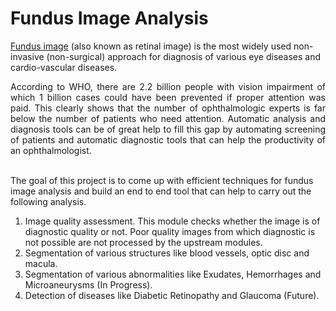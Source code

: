 # Fundus Image Analysis
[Fundus image](https://www.opsweb.org/page/fundusimaging) (also known as retinal image)  is the most widely used non-invasive (non-surgical) approach for diagnosis of various eye diseases and cardio-vascular diseases. 

<div style='text-align: justify'>
According to WHO, there are 2.2 billion people with vision impairment of which 1 billion cases could have been prevented if proper attention was paid. This clearly shows that the number of ophthalmologic experts is far below the number of patients who need attention.  Automatic analysis  and diagnosis tools can be of great help to fill this gap by automating screening of patients and automatic diagnostic tools that can help the productivity of an ophthalmologist.
</div>
<br>

The goal of this project  is to come up with efficient techniques for fundus image analysis and build an end to end tool that can help to carry out the following analysis. 
1. Image quality assessment. This module checks whether the image is of  diagnostic  quality or not. Poor quality images from which diagnostic is not possible are not processed by the upstream modules.
2. Segmentation of various structures like blood vessels, optic disc and macula.
3. Segmentation of various abnormalities like Exudates, Hemorrhages and Microaneurysms (In Progress).
4. Detection of diseases like Diabetic Retinopathy and Glaucoma (Future).